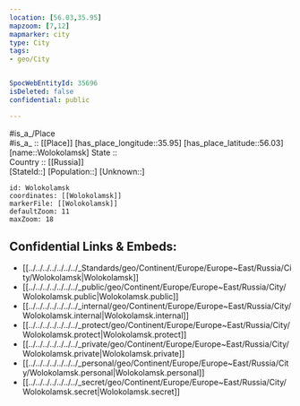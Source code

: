 ```yaml
---
location: [56.03,35.95] 
mapzoom: [7,12] 
mapmarker: city 
type: City
tags:
- geo/City


SpocWebEntityId: 35696
isDeleted: false
confidential: public

---
```

#is_a_/Place  
#is_a_ :: [[Place]] 
[has_place_longitude::35.95] 
[has_place_latitude::56.03] 
[name::Wolokolamsk] 
State ::  
Country :: [[Russia]]  
[StateId::] 
[Population::] 
[Unknown::] 


```leaflet
id: Wolokolamsk
coordinates: [[Wolokolamsk]] 
markerFile: [[Wolokolamsk]] 
defaultZoom: 11 
maxZoom: 18
```


## Confidential Links & Embeds: 
- [[../../../../../../../_Standards/geo/Continent/Europe/Europe~East/Russia/City/Wolokolamsk|Wolokolamsk]] 
- [[../../../../../../../_public/geo/Continent/Europe/Europe~East/Russia/City/Wolokolamsk.public|Wolokolamsk.public]] 
- [[../../../../../../../_internal/geo/Continent/Europe/Europe~East/Russia/City/Wolokolamsk.internal|Wolokolamsk.internal]] 
- [[../../../../../../../_protect/geo/Continent/Europe/Europe~East/Russia/City/Wolokolamsk.protect|Wolokolamsk.protect]] 
- [[../../../../../../../_private/geo/Continent/Europe/Europe~East/Russia/City/Wolokolamsk.private|Wolokolamsk.private]] 
- [[../../../../../../../_personal/geo/Continent/Europe/Europe~East/Russia/City/Wolokolamsk.personal|Wolokolamsk.personal]] 
- [[../../../../../../../_secret/geo/Continent/Europe/Europe~East/Russia/City/Wolokolamsk.secret|Wolokolamsk.secret]] 
